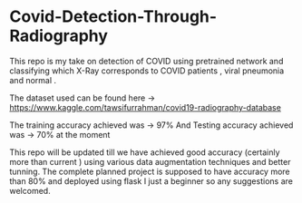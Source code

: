 # Covid-Detection-Through-Radiography
This repo is my take on detection of COVID using pretrained network and classifying which X-Ray corresponds to  COVID patients , viral pneumonia and normal . 

The dataset used can be found here -> https://www.kaggle.com/tawsifurrahman/covid19-radiography-database

The training accuracy achieved was -> 97%
And Testing accuracy achieved was -> 70% at the moment 

This repo will be updated till we have achieved good accuracy (certainly more than current ) using various data augmentation techniques and better tunning.
The complete planned project is supposed to have accuracy more than 80% and deployed using flask 
I just a beginner so any suggestions are welcomed.
